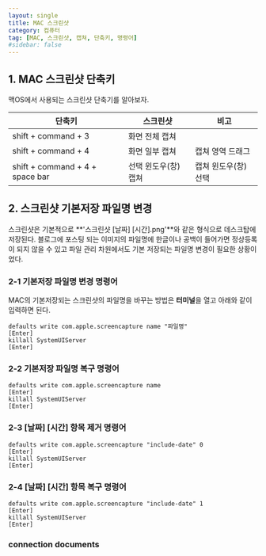 ```yaml
---
layout: single
title: MAC 스크린샷
category: 컴퓨터
tag: [MAC, 스크린샷, 캡쳐, 단축키, 명령어]
#sidebar: false
---
```


## 1. MAC 스크린샷 단축키 
맥OS에서 사용되는 스크린샷 단축기를 알아보자.  

|<center>단축키</center>|<center>스크린샷</center>|<center>비고</center>|  
|-|-|-|
|shift + command + 3|화면 전체 캡쳐||
|shift + command + 4|화면 일부 캡쳐|캡쳐 영역 드래그|
|shift + command + 4 + space bar|선택 윈도우(창) 캡쳐|캡쳐 윈도우(창) 선택|

## 2. 스크린샷 기본저장 파일명 변경
스크린샷은 기본적으로 **'스크린샷 \[날짜\] \[시간\].png'**와 같은 형식으로 데스크탑에 저장된다.
블로그에 포스팅 되는 이미지의 파일명에 한글이나 공백이 들어가면 정상등록이 되지 않을 수 있고
파일 관리 차원에서도 기본 저장되는 파일명 변경이 필요한 상황이었다.

### 2-1 기본저장 파일명 변경 명령어 
MAC의 기본저장되는 스크린샷의 파일명을 바꾸는 방법은 **터미널**을 열고 아래와 같이 입력하면 된다.
```
defaults write com.apple.screencapture name "파일명"
[Enter]
killall SystemUIServer
[Enter]
```
### 2-2 기본저장 파일명 복구 명령어
```
defaults write com.apple.screencapture name
[Enter]
killall SystemUIServer
[Enter]
```
### 2-3 \[날짜\] \[시간\] 항목 제거 명령어
```
defaults write com.apple.screencapture "include-date" 0
[Enter]
killall SystemUIServer
[Enter]
```
### 2-4 \[날짜\] \[시간\] 항목 복구 명령어
```
defaults write com.apple.screencapture "include-date" 1
[Enter]
killall SystemUIServer
[Enter]
```

### connection documents